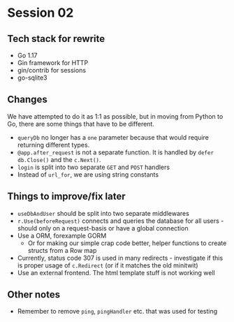 # Session 02
## Tech stack for rewrite
- Go 1.17
- Gin framework for HTTP
- gin/contrib for sessions
- go-sqlite3

## Changes
We have attempted to do it as 1:1 as possible, but in moving from Python to Go, there are some things that have to be different.

- `queryDb` no longer has a `one` parameter because that would require returning different types.
- `@app.after_request` is not a separate function. It is handled by `defer db.Close()` and the `c.Next()`.
- `login` is split into two separate `GET` and `POST` handlers
- Instead of `url_for`, we are using string constants

## Things to improve/fix later
- `useDbAndUser` should be split into two separate middlewares
- `r.Use(beforeRequest)` connects and queries the database for all users - should only on a request-basis or have a global connection
- Use a ORM, forexample GORM
    - Or for making our simple crap code better, helper functions to create structs from a Row map
- Currently, status code 307 is used in many redirects - investigate if this is proper usage of `c.Redirect` (or if it matches the old minitwit)
- Use an external frontend. The html template stuff is not working well

## Other notes
- Remember to remove `ping`, `pingHandler` etc. that was used for testing
